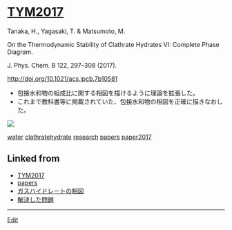 ---
---
# [TYM2017](/TYM2017)

Tanaka, H., Yagasaki, T. & Matsumoto, M.

On the Thermodynamic Stability of Clathrate Hydrates VI: Complete Phase Diagram.

J. Phys. Chem. B 122, 297–308 (2017).

http://doi.org/10.1021/acs.jpcb.7b10581


* 包接水和物の組成比に関する相図を描けるように理論を拡張した。
* これまで教科書等に掲載されていた、包接水和物の相図を正確に描きなおした。

![](https://i.gyazo.com/62cc846288856a64420bf52a4e88ef02.png)



[water](/water) [clathratehydrate](/clathratehydrate) [research](/research) [papers](/papers) [paper2017](/paper2017) 


## Linked from

* [TYM2017](TYM2017.md)
* [papers](papers.md)
* [ガスハイドレートの相図](ガスハイドレートの相図.md)
* [解決した問題](解決した問題.md)


----
[Edit](https://github.com/vitroid/vitroid.github.io/edit/master/MD/TYM2017.md)
